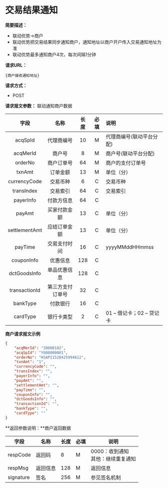# 交易结果通知

**简要描述：** 

- 联动优势->商户
- 联动优势把交易结果同步通知商户，通知地址以商户开户传入交易通知地址为准
- 联动优势最多通知商户4次，每次间隔1分钟

**请求URL：** 

`{商户接收通知地址}`

**请求方式：**

- POST 

**请求报文参数：** 联动通知商户数据

|   字段   |      名称      | 长度 | 必填 | 说明                               |
| :------: | :------------: | :--: | :--: | :--------------------------------- |
| acqSpId  |   代理商编号   |  10  |  M   | 代理商编号(联动平台分配)           |
| acqMerId |     商户号     |  8   |  M   | 商户号(联动平台分配)               |
| orderNo  |   商户订单号   |  64  |  M   | 商户的支付订单号 |
|  txnAmt  |    订单金额    |  13  |  M   | 单位（分）                         |
|currencyCode|    交易币种  |  6   |  C   | 交易币种                           |
|transIndex|    交易索引    |  64  |  C   | 交易索引                           |
| payerInfo|    付款方信息  |  64  |  C   |                          |
|  payAmt  |    买家付款金额|  13  |  C   | 单位（分）                         |
|settlementAmt| 应结订单金额|  13  |  C   | 单位（分）                         |
|  payTime |    交易支付时间|  16  |  C   | yyyyMMddHHmmss                     |
|couponInfo|    优惠信息    |  128 |  C   |                          |
|dctGoodsInfo| 单品优惠信息 |  128 |  C   |                          |
|transactionId|第三方支付订单号|32 |  C   |                          |
|bankType  |   付款银行     |   16 |  C   |                          |
|cardType  |   银行卡类型   |  2   |  C   |01 – 借记卡；02 – 贷记卡  |

 **商户请求报文示例**

```json
{
	"acqMerId": "30000102",
	"acqSpId": "Y000000001",
	"orderNo": "HSAPI1520425994612",
	"txnAmt": "1",
	"currencyCode": "",
	"transIndex": "",
	"payerInfo": "",
	"payAmt": "",
	"settlementAmt": "",
	"payTime": "",
	"couponInfo": "",
	"dctGoodsInfo": "",
	"transactionId": "",
	"bankType": "",
	"cardType": ""
}
```

 **返回参数说明：**商户返回数据

| 字段      | 名称     | 长度 | 必填 | 说明                                   |
| --------- | -------- | ---- | ---- | -------------------------------------- |
| respCode  | 返回码   | 8    | M    | 0000：收到通知<br />其他：继续重复通知 |
| respMsg   | 返回信息 | 128  | M    | 返回信息                               |
| signature | 签名     | 256  | M    | 参见签名机制                           |
